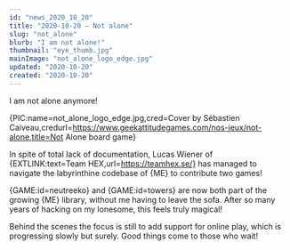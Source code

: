 ```yaml
---
id: "news_2020_10_20"
title: "2020-10-20 — Not alone"
slug: "not_alone"
blurb: "I am not alone!"
thumbnail: "eye_thumb.jpg"
mainImage: "not_alone_logo_edge.jpg"
updated: "2020-10-20"
created: "2020-10-20"
---
```


I am not alone anymore!

{PIC:name=not_alone_logo_edge.jpg,cred=Cover by Sébastien Caiveau,credurl=https://www.geekattitudegames.com/nos-jeux/not-alone,title=Not Alone board game}

In spite of total lack of documentation, Lucas Wiener of {EXTLINK:text=Team HEX,url=https://teamhex.se/} has managed to navigate the labyrinthine codebase of {ME} to contribute two games!

{GAME:id=neutreeko} and {GAME:id=towers} are now both part of the growing {ME} library, without me having to leave the sofa. After so many years of hacking on my lonesome, this feels truly magical!

Behind the scenes the focus is still to add support for online play, which is progressing slowly but surely. Good things come to those who wait!
